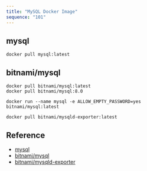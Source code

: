```yaml
---
title: "MySQL Docker Image"
sequence: "101"
---
```


## mysql

```text
docker pull mysql:latest
```

## bitnami/mysql

```text
docker pull bitnami/mysql:latest
docker pull bitnami/mysql:8.0
```

```text
docker run --name mysql -e ALLOW_EMPTY_PASSWORD=yes bitnami/mysql:latest
```

```text
docker pull bitnami/mysqld-exporter:latest
```

## Reference

- [mysql](https://hub.docker.com/_/mysql)
- [bitnami/mysql](https://hub.docker.com/r/bitnami/mysql)
- [bitnami/mysqld-exporter](https://hub.docker.com/r/bitnami/mysqld-exporter)
